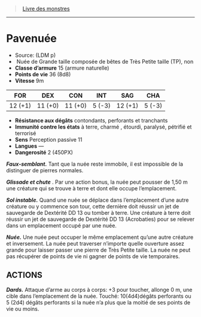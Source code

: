 ﻿> [Livre des monstres](tome_of_beasts.md)

---

# Pavenuée

- Source: (LDM p)
-  Nuée de Grande taille composée de bêtes de Très Petite taille (TP), non
- **Classe d’armure** 15 (armure naturelle)
- **Points de vie** 36 (8d8)
- **Vitesse** 9m

|FOR|DEX|CON|INT|SAG|CHA|
|---|---|---|---|---|---|
|12 (+1)|11 (+0)|11 (+0)|5 (-3)|12 (+1)|5 (-3)|

- **Résistance aux dégâts** contondants, perforants et tranchants
- **Immunité contre les états** à terre, charmé , étourdi, paralysé, pétrifié et terrorisé
- **Sens** Perception passive 11
- **Langues** —
- **Dangerosité** 2 (450PX)

**_Faux-semblant._** Tant que la nuée reste immobile, il est impossible de la distinguer de pierres normales.

**_Glissade et chute_** . Par une action bonus, la nuée peut pousser de 1,50 m une créature qui se trouve à terre et dont elle occupe l’emplacement.

**_Sol instable._** Quand une nuée se déplace dans l’emplacement d’une autre créature ou y commence son tour, cette dernière doit réussir un jet de sauvegarde de Dextérité DD 13 ou tomber à terre. Une créature à terre doit réussir un jet de sauvegarde de Dextérité DD 13 (Acrobaties) pour se relever dans un emplacement occupé par une nuée.

**_Nuée._** Une nuée peut occuper le même emplacement qu’une autre créature et inversement. La nuée peut traverser n’importe quelle ouverture assez grande pour laisser passer une pierre de Très Petite taille. La nuée ne peut pas récupérer de points de vie ni gagner de points de vie temporaires.

## ACTIONS

**_Dards._** Attaque d’arme au corps à corps: +3 pour toucher, allonge 0 m, une cible dans l’emplacement de la nuée. Touché:
10(4d4)dégâts perforants ou 5 (2d4) dégâts perforants si la nuée n’a plus que la moitié de ses points de vie ou moins.

